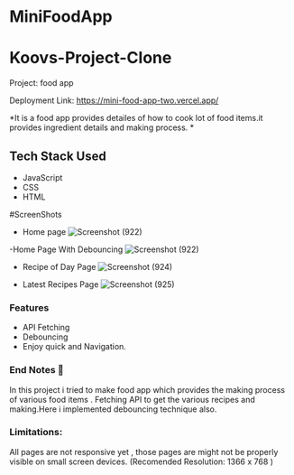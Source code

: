 # MiniFoodApp


# Koovs-Project-Clone

Project: food app

Deployment Link: https://mini-food-app-two.vercel.app/

*It is a food app provides detailes of how to cook lot of food items.it provides ingredient details and making process. *


## Tech Stack Used
- JavaScript
- CSS
- HTML

#ScreenShots
- Home page
![Screenshot (922)](https://user-images.githubusercontent.com/96100384/159950164-9784101a-641d-4d6a-bca7-198d7b0f0c12.png)

-Home Page With Debouncing
![Screenshot (922)](https://user-images.githubusercontent.com/96100384/159950290-a8db7852-67c2-4617-88ab-b5e66a73024a.png)

- Recipe of Day Page
![Screenshot (924)](https://user-images.githubusercontent.com/96100384/159951245-b7e0d949-2b31-4964-8fa0-d0f32688debd.png)

- Latest Recipes Page
![Screenshot (925)](https://user-images.githubusercontent.com/96100384/159950549-02990cef-c3d9-4020-ba72-7805c841f1f8.png)


 ### Features
 - API Fetching
 - Debouncing 
 - Enjoy quick and Navigation.
 
  
  ### End Notes 📑
In this project i tried to make food app which provides the making process of various food items . Fetching API to get the various recipes and making.Here i implemented debouncing technique also.

### Limitations:
All pages are not responsive yet , those pages are might not be properly visible on small screen devices.
(Recomended Resolution: 1366 x 768 )
  
  
